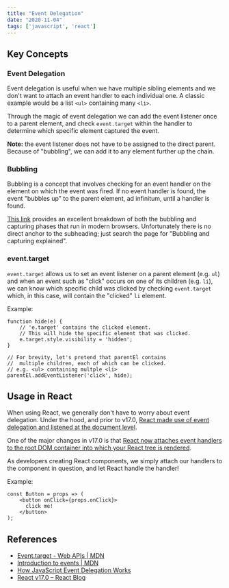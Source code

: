 ```yaml
---
title: "Event Delegation"
date: "2020-11-04"
tags: ['javascript', 'react']
---
```


## Key Concepts
### Event Delegation

Event delegation is useful when we have multiple sibling elements and we don't want to attach an event handler to each individual one. A classic example would be a list `<ul>` containing many `<li>`.

Through the magic of event delegation we can add the event listener once to a parent element, and check `event.target`  within the handler to determine which specific element captured the event.

**Note:** the event listener does not have to be assigned to the direct parent. Because of "bubbling", we can add it to any element further up the chain.

### Bubbling

Bubbling is a concept that involves checking for an event handler on the element on which the event was fired. If no event handler is found, the event "bubbles up" to the parent element, ad infinitum, until a handler is found.

[This link](https://developer.mozilla.org/en-US/docs/Learn/JavaScript/Building_blocks/Events) provides an excellent breakdown of both the bubbling and capturing phases that run in modern browsers. Unfortunately there is no direct anchor to the subheading; just search the page for "Bubbling and capturing explained".

### event.target

`event.target` allows us to set an event listener on a parent element (e.g. `ul`) and when an event such as "click" occurs on one of its children (e.g. `li`), we can know which specific child was clicked by checking `event.target` which, in this case, will contain the "clicked" `li` element.

Example:
```
function hide(e) {
	// 'e.target' contains the clicked element.
	// This will hide the specific element that was clicked.
	e.target.style.visibility = 'hidden';
}

// For brevity, let's pretend that parentEl contains
//  multiple children, each of which can be clicked.
// e.g. <ul> containing multple <li>
parentEl.addEventListener('click', hide);
```


## Usage in React
When using React, we generally don't have to worry about event delegation. Under the hood, and prior to v17.0, [React made use of event delegation and listened at the document level](https://github.com/facebook/react/issues/13635#issuecomment-421085767).

One of the major changes in v17.0 is that [React now attaches event handlers to the root DOM container into which your React tree is rendered](https://reactjs.org/blog/2020/10/20/react-v17.html#changes-to-event-delegation).

As developers creating React components, we simply attach our handlers to the component in question, and let React handle the handler!

Example:
```
const Button = props => (
	<button onClick={props.onClick}>
	  click me!
	</button>
);
```


## References
* [Event.target - Web APIs | MDN](https://developer.mozilla.org/en-US/docs/Web/API/Event/target)
* [Introduction to events | MDN](https://developer.mozilla.org/en-US/docs/Learn/JavaScript/Building_blocks/Events)
* [How JavaScript Event Delegation Works](https://davidwalsh.name/event-delegate)
* [React v17.0 – React Blog](https://reactjs.org/blog/2020/10/20/react-v17.html#changes-to-event-delegation)